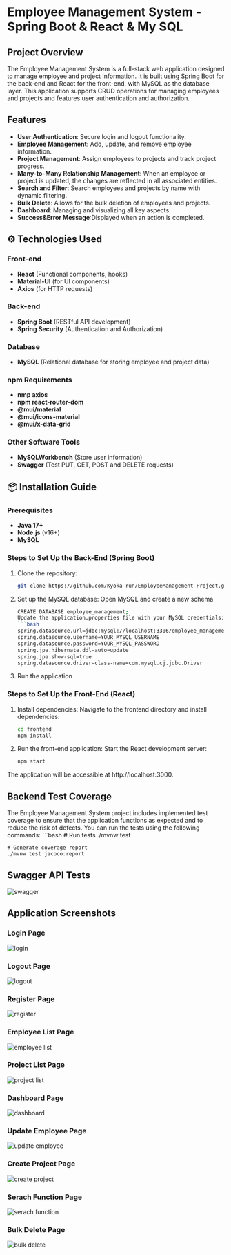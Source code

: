 # Employee Management System - Spring Boot & React & My SQL

## Project Overview
The Employee Management System is a full-stack web application designed to manage employee and project information. It is built using Spring Boot for the back-end and React for the front-end, with MySQL as the database layer. This application supports CRUD operations for managing employees and projects and features user authentication and authorization.

## Features
- **User Authentication**: Secure login and logout functionality.
- **Employee Management**: Add, update, and remove employee information.
- **Project Management**: Assign employees to projects and track project progress.
- **Many-to-Many Relationship Management**: When an employee or project is updated, the changes are reflected in all associated entities. 
- **Search and Filter**: Search employees and projects by name with dynamic filtering.
- **Bulk Delete**: Allows for the bulk deletion of employees and projects.
- **Dashboard**: Managing and visualizing all key aspects.
- **Success&Error Message**:Displayed when an action is completed.

## ⚙️ Technologies Used

### Front-end
- **React** (Functional components, hooks)
- **Material-UI** (for UI components)
- **Axios** (for HTTP requests)
  
### Back-end
- **Spring Boot** (RESTful API development)
- **Spring Security** (Authentication and Authorization)
  
### Database
- **MySQL** (Relational database for storing employee and project data)

### npm Requirements
- **nmp axios** 
- **npm react-router-dom**
- **@mui/material**
- **@mui/icons-material**
- **@mui/x-data-grid**

### Other Software Tools
- **MySQLWorkbench** (Store user information)
- **Swagger** (Test PUT, GET, POST and DELETE requests)
  
## 📦 Installation Guide

### Prerequisites
- **Java 17+**
- **Node.js** (v16+)
- **MySQL**
  
### Steps to Set Up the Back-End (Spring Boot)
1. Clone the repository:  
   ```bash
   git clone https://github.com/Kyoka-run/EmployeeManagement-Project.git

2. Set up the MySQL database:
   Open MySQL and create a new schema
   ```bash
   CREATE DATABASE employee_management;
   Update the application.properties file with your MySQL credentials:
   ```bash
   spring.datasource.url=jdbc:mysql://localhost:3306/employee_management
   spring.datasource.username=YOUR_MYSQL_USERNAME
   spring.datasource.password=YOUR_MYSQL_PASSWORD
   spring.jpa.hibernate.ddl-auto=update
   spring.jpa.show-sql=true
   spring.datasource.driver-class-name=com.mysql.cj.jdbc.Driver

3. Run the application

### Steps to Set Up the Front-End (React)

1. Install dependencies:
    Navigate to the frontend directory and install dependencies:
    ```bash
    cd frontend
    npm install

2. Run the front-end application:
    Start the React development server:
    ```bash
    npm start

The application will be accessible at http://localhost:3000.

##  Backend Test Coverage

The Employee Management System project includes implemented test coverage to ensure that the application functions as expected and to reduce the risk of defects.  You can run the tests using the following commands:
    ```bash
    # Run tests
    ./mvnw test

    # Generate coverage report
    ./mvnw test jacoco:report
    
##  Swagger API Tests
![swagger](https://github.com/user-attachments/assets/8888cb83-6899-4910-b1ce-c6be837fb82e)

##  Application Screenshots

### Login Page 
![login](https://github.com/user-attachments/assets/953356be-0021-42a1-b525-0a9098eceded)
### Logout Page 
![logout](https://github.com/user-attachments/assets/ae51b60b-21b2-47c2-a19b-cb995e45b874)
### Register Page 
![register](https://github.com/user-attachments/assets/8afd65a6-3db1-43db-850b-fbe3d49c6118)
### Employee List Page 
![employee list](https://github.com/user-attachments/assets/09d52193-7fbb-455a-a6c9-f4114d99f854)
### Project List Page 
![project list](https://github.com/user-attachments/assets/1750b88d-7c16-4bf2-a296-788b42d50acc)
### Dashboard Page 
![dashboard](https://github.com/user-attachments/assets/ccd6ea91-701f-46c8-ab91-34f253b104aa)
### Update Employee Page 
![update employee](https://github.com/user-attachments/assets/00a83f51-828e-40f2-80c9-9e0b7437095b)
### Create Project Page 
![create project](https://github.com/user-attachments/assets/5122b5b1-9748-4d30-bb7f-7b0cd4cff0da)
### Serach Function Page 
![serach function](https://github.com/user-attachments/assets/c7c23662-7fc3-4eee-a600-df2880793d0d)
### Bulk Delete Page 
![bulk delete](https://github.com/user-attachments/assets/909b8bb7-ca4a-47fe-a5cd-d9e30b52efd0)

